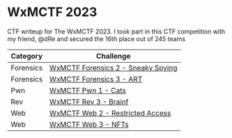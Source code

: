 # WxMCTF 2023
CTF writeup for The WxMCTF 2023. I took part in this CTF competition with my friend, @dRe and secured the 16th place out of 245 teams

| Category | Challenge |
| --- | --- |
| Forensics | [WxMCTF Forensics 2 - Sneaky Spying](/WxMCTF%202023/WxMCTF%20Forensics%202%20-%20Sneaky%20Spying/) |
| Forensics | [WxMCTF Forensics 3 - ART](/WxMCTF%202023/WxMCTF%20Forensics%203%20-%20ART/) |
| Pwn | [WxMCTF Pwn 1 - Cats](/WxMCTF%202023/WxMCTF%20Pwn%201%20-%20Cats/) |
| Rev | [WxMCTF Rev 3 - Brainf](/WxMCTF%202023/WxMCTF%20Rev%203%20-%20Brainf/) |
| Web | [WxMCTF Web 2 - Restricted Access](/WxMCTF%202023/WxMCTF%20Web%202%20-%20Restricted%20Access/) |
| Web | [WxMCTF Web 3 - NFTs](/WxMCTF%202023/WxMCTF%20Web%203%20-%20NFTs/) |